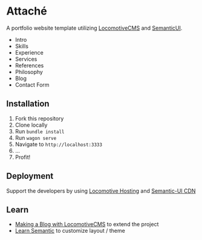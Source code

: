 # Attaché
A portfolio website template utilizing [LocomotiveCMS](http://locomotivecms.com/) and [SemanticUI](http://semantic-ui.com/).

 * Intro
 * Skills
 * Experience
 * Services
 * References
 * Philosophy
 * Blog
 * Contact Form

## Installation
 1. Fork this repository
 2. Clone locally
 3. Run `bundle install`
 4. Run `wagon serve`
 5. Navigate to `http://localhost:3333`
 6. ...
 7. Profit!

## Deployment
Support the developers by using [Locomotive Hosting](https://www.locomotivehosting.com/) and [Semantic-UI CDN](#)

## Learn
 * [Making a Blog with LocomotiveCMS](http://doc.locomotivecms.com/making-blog) to extend the project
 * [Learn Semantic](http://learnsemantic.com/) to customize layout / theme


